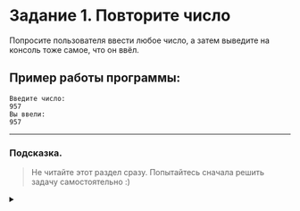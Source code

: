 # Задание 1. Повторите число

Попросите пользователя ввести любое число, а затем выведите на консоль тоже самое, что он ввёл.

## Пример работы программы:

```
Введите число:
957
Вы ввели:
957
```

---

### Подсказка.

> Не читайте этот раздел сразу. Попытайтесь сначала решить задачу самостоятельно :)

<details>


<summary></summary>

Посмотрите лекции с материалами по темам **«Получение данных от пользователя»** и **«Вывод в консоль»**.

</details>
